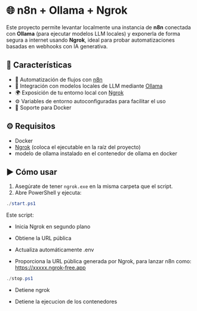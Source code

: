 # 🌐 n8n + Ollama + Ngrok

Este proyecto permite levantar localmente una instancia de **n8n** conectada con **Ollama** (para ejecutar modelos LLM locales) y exponerla de forma segura a internet usando **Ngrok**, ideal para probar automatizaciones basadas en webhooks con IA generativa.

## 🚀 Características

- 🔧 Automatización de flujos con [n8n](https://n8n.io/)
- 🤖 Integración con modelos locales de LLM mediante [Ollama](https://ollama.com/)
- 🌍 Exposición de tu entorno local con [Ngrok](https://ngrok.com/)
- ⚙️ Variables de entorno autoconfiguradas para facilitar el uso
- 🐳 Soporte para Docker


## ⚙️ Requisitos

- Docker
- [Ngrok](https://ngrok.com/download) (coloca el ejecutable en la raíz del proyecto)
- modelo de ollama instalado en el contenedor de ollama en docker

## ▶️ Cómo usar

1. Asegúrate de tener `ngrok.exe` en la misma carpeta que el script.
2. Abre PowerShell y ejecuta:

```powershell
./start.ps1
```
Este script:

- Inicia Ngrok en segundo plano

- Obtiene la URL pública

- Actualiza automáticamente .env

- Proporciona la URL pública generada por Ngrok, para lanzar n8n como: https://xxxxx.ngrok-free.app

```powershell
./stop.ps1
```
- Detiene ngrok

- Detiene la ejecucion de los contenedores
